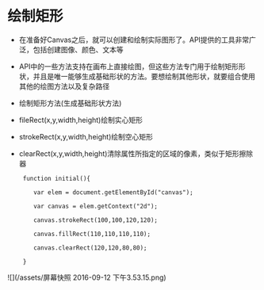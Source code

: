# 绘制矩形

- 在准备好Canvas之后，就可以创建和绘制实际图形了。API提供的工具非常广泛，包括创建图像、颜色、文本等

- API中的一些方法支持在画布上直接绘图，但这些方法专门用于绘制矩形形状，并且是唯一能够生成基础形状的方法。要想绘制其他形状，就要组合使用其他的绘图方法以及复杂路径

- 绘制矩形方法(生成基础形状方法)

 - fileRect(x,y,width,height)绘制实心矩形

 - strokeRect(x,y,width,height)绘制空心矩形

 - clearRect(x,y,width,height)清除属性所指定的区域的像素，类似于矩形擦除器

        function initial(){

           var elem = document.getElementById("canvas"); 

           var canvas = elem.getContext("2d");

           canvas.strokeRect(100,100,120,120);

           canvas.fillRect(110,110,110,110);

           canvas.clearRect(120,120,80,80);

        }

 ![](/assets/屏幕快照 2016-09-12 下午3.53.15.png)

